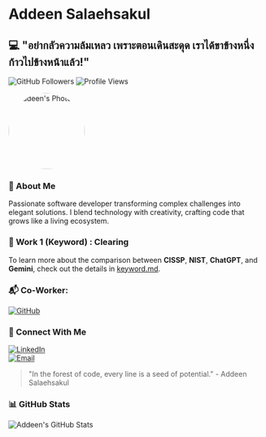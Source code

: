 # Addeen Salaehsakul 

## 💻 "อย่ากลัวความล้มเหลว เพราะตอนเดินสะดุด เราได้ขาข้างหนึ่งก้าวไปข้างหน้าแล้ว!"

![GitHub Followers](https://img.shields.io/github/followers/addeen?style=social)
![Profile Views](https://komarev.com/ghpvc/?username=addeen&color=green)

<img src="https://i.ibb.co/7WwNGMh/IMG-4579.jpg" width="150" height="150" alt="Addeen's Photo" style="border-radius: 50%; animation: pulse 2s infinite;">

### 🌿 About Me
Passionate software developer transforming complex challenges into elegant solutions. I blend technology with creativity, crafting code that grows like a living ecosystem.

### 🔑 Work 1 (Keyword) : **Clearing**
To learn more about the comparison between **CISSP**, **NIST**, **ChatGPT**, and **Gemini**, check out the details in [keyword.md](keyword.md).

### 📬 Co-Worker:  
[![GitHub](https://img.shields.io/badge/GitHub-IsNName-green?style=for-the-badge&logo=github)](https://github.com/IsNName)

### 🌱 Connect With Me  
[![LinkedIn](https://img.shields.io/badge/LinkedIn-Connect-blue?style=for-the-badge&logo=linkedin)](https://linkedin.com/in/addeen)  
[![Email](https://img.shields.io/badge/Email-Contact-red?style=for-the-badge&logo=gmail)](mailto:addeen.salaehsakul@gmail.com)

> "In the forest of code, every line is a seed of potential." - Addeen Salaehsakul

### 📊 GitHub Stats  
![Addeen's GitHub Stats](https://github-readme-stats.vercel.app/api?username=addeen&show_icons=true&theme=radical)

<style>
@keyframes pulse {
  0% { transform: scale(1); }
  50% { transform: scale(1.1); }
  100% { transform: scale(1); }
}
img {
  animation: pulse 2s infinite;
}
</style>
